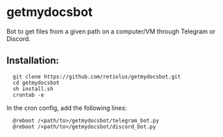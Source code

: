 # getmydocsbot

Bot to get files from a given path on a computer/VM through Telegram or Discord.

## Installation:
```
  git clone https://github.com/retiolus/getmydocsbot.git
  cd getmydocsbot
  sh install.sh
  crontab -e
```
In the cron config, add the following lines:
```
  @reboot /<path/to>/getmydocsbot/telegram_bot.py
  @reboot /<path/to>/getmydocsbot/discord_bot.py
```

